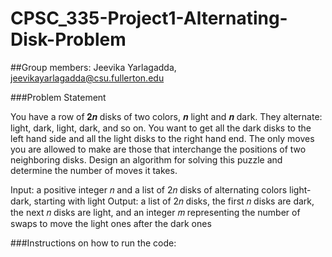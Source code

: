 # CPSC_335-Project1-Alternating-Disk-Problem

##Group members: Jeevika Yarlagadda, jeevikayarlagadda@csu.fullerton.edu

###Problem Statement

You have a row of 𝟐𝒏 disks of two colors, 𝒏 light and 𝒏 dark. They alternate: light, dark, light, 
dark, and so on. You want to get all the dark disks to the left hand side and all the light disks to 
the right hand end. The only moves you are allowed to make are those that interchange the 
positions of two neighboring disks. Design an algorithm for solving this puzzle and determine the 
number of moves it takes.

Input: a positive integer 𝑛 and a list of 2𝑛 disks of alternating colors light-dark, starting with light
Output: a list of 2𝑛 disks, the first 𝑛 disks are dark, the next 𝑛 disks are light, and an integer 𝑚
representing the number of swaps to move the light ones after the dark ones


###Instructions on how to run the code:
